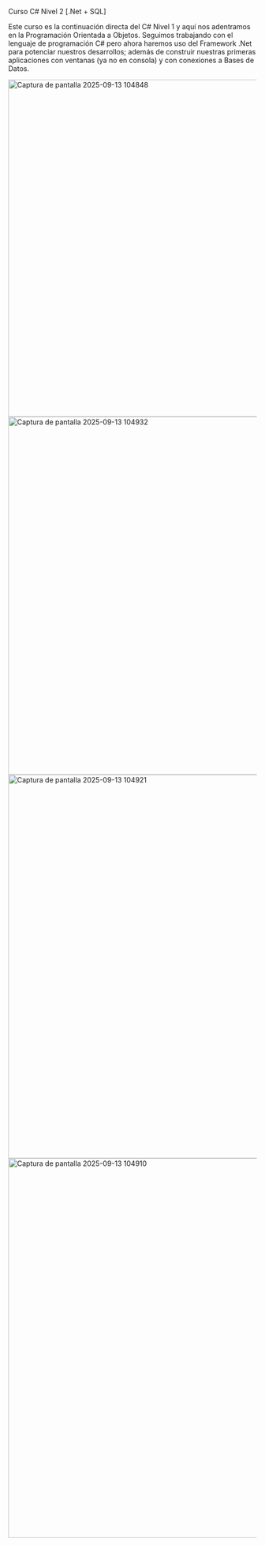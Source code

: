 Curso C# Nivel 2 [.Net + SQL]

Este curso es la continuación directa del C# Nivel 1 y aquí nos adentramos en la Programación Orientada a Objetos. Seguimos trabajando con el lenguaje de programación C# pero ahora haremos uso del Framework .Net para potenciar nuestros desarrollos; además de construir nuestras primeras aplicaciones con ventanas (ya no en consola) y con conexiones a Bases de Datos.

<img width="944" height="684" alt="Captura de pantalla 2025-09-13 104848" src="https://github.com/user-attachments/assets/9c3cee84-5f47-4325-a6a2-48ac5922b1a7" />
<img width="742" height="726" alt="Captura de pantalla 2025-09-13 104932" src="https://github.com/user-attachments/assets/56ee33d0-1329-46e2-ac5f-d6ae6e423a33" />
<img width="795" height="778" alt="Captura de pantalla 2025-09-13 104921" src="https://github.com/user-attachments/assets/61e7dfaf-ffde-4938-bb5d-6faf2f2cf587" />
<img width="791" height="770" alt="Captura de pantalla 2025-09-13 104910" src="https://github.com/user-attachments/assets/b7863d71-a652-477d-9e92-5e08c88bca72" />

